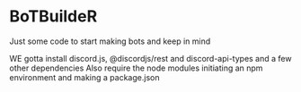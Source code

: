 # BoTBuildeR
Just some code to start making bots and keep in mind

WE gotta install discord.js, @discordjs/rest and discord-api-types and a few other dependencies
Also require the node modules
initiating an npm environment and making a package.json 
